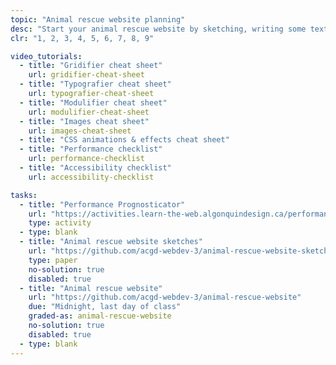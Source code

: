 ```yaml
---
topic: "Animal rescue website planning"
desc: "Start your animal rescue website by sketching, writing some text & starting to code."
clr: "1, 2, 3, 4, 5, 6, 7, 8, 9"

video_tutorials:
  - title: "Gridifier cheat sheet"
    url: gridifier-cheat-sheet
  - title: "Typografier cheat sheet"
    url: typografier-cheat-sheet
  - title: "Modulifier cheat sheet"
    url: modulifier-cheat-sheet
  - title: "Images cheat sheet"
    url: images-cheat-sheet
  - title: "CSS animations & effects cheat sheet"
  - title: "Performance checklist"
    url: performance-checklist
  - title: "Accessibility checklist"
    url: accessibility-checklist

tasks:
  - title: "Performance Prognosticator"
    url: "https://activities.learn-the-web.algonquindesign.ca/performance-prognosticator/"
    type: activity
  - type: blank
  - title: "Animal rescue website sketches"
    url: "https://github.com/acgd-webdev-3/animal-rescue-website-sketches"
    type: paper
    no-solution: true
    disabled: true
  - title: "Animal rescue website"
    url: "https://github.com/acgd-webdev-3/animal-rescue-website"
    due: "Midnight, last day of class"
    graded-as: animal-rescue-website
    no-solution: true
    disabled: true
  - type: blank
---
```

